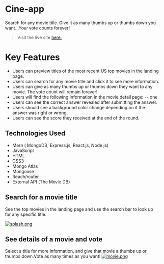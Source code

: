 # Cine-app
Search for any movie title. Give it as many thumbs up or thumbs down you want...Your vote counts forever!

> Visit the live site [here.](https://cine--app.herokuapp.com/)

# Key Features

- Users can preview titles of the most recent US top movies in the landing page.
- Users can search for any movie title and click it to see more information.
- Users can give as many thumbs up or thumbs down they want to any movie. The vote count will remain forever!
- Users will find the following information in the movie detail page: 
-- one
- Users can see the correct answer revealed after submitting the answer.
- Users should see a background color change depending on if the answer was right or wrong.
- Users can see the score they received at the end of the round.

## Technologies Used
- Mern ( MongoDB, Express.js, React.js, Node.js)
- JavaScript
- HTML
- CSS3 
- Mongo Atlas
- Mongoose
- Reach/router
- External API (The Movie DB)

## Search for a movie title 
See the top movies in the landing page and use the search bar to look up for any specific title.

[![splash.png](https://i.postimg.cc/SsCCBTf7/splash.png)](https://postimg.cc/jwqDNh9L)

## See details of a movie and vote 
 Select a title for more information, and give that movie a thumbs up or thumbs down.Vote as many times as you want!
[![movie.png](https://i.postimg.cc/XYgXY5zw/movie.png)](https://postimg.cc/0zb9tzxQ)
